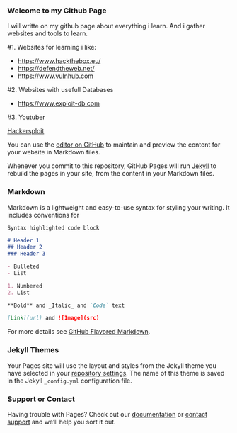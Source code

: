 ### Welcome to my Github Page

I will writte on my github page about everything i learn. And i gather websites and tools to learn.

#1. Websites for learning i like:

- https://www.hackthebox.eu/
- https://defendtheweb.net/
- https://www.vulnhub.com

#2. Websites with usefull Databases

- https://www.exploit-db.com

#3. Youtuber

[Hackersploit](https://www.youtube.com/channel/UC0ZTPkdxlAKf-V33tqXwi3Q/featured)



You can use the [editor on GitHub](https://github.com/SonicMetallica/SonicMetallica.github.io/edit/master/README.md) to maintain and preview the content for your website in Markdown files.

Whenever you commit to this repository, GitHub Pages will run [Jekyll](https://jekyllrb.com/) to rebuild the pages in your site, from the content in your Markdown files.

### Markdown

Markdown is a lightweight and easy-to-use syntax for styling your writing. It includes conventions for

```markdown
Syntax highlighted code block

# Header 1
## Header 2
### Header 3

- Bulleted
- List

1. Numbered
2. List

**Bold** and _Italic_ and `Code` text

[Link](url) and ![Image](src)
```

For more details see [GitHub Flavored Markdown](https://guides.github.com/features/mastering-markdown/).

### Jekyll Themes

Your Pages site will use the layout and styles from the Jekyll theme you have selected in your [repository settings](https://github.com/SonicMetallica/SonicMetallica.github.io/settings). The name of this theme is saved in the Jekyll `_config.yml` configuration file.

### Support or Contact

Having trouble with Pages? Check out our [documentation](https://help.github.com/categories/github-pages-basics/) or [contact support](https://github.com/contact) and we’ll help you sort it out.
